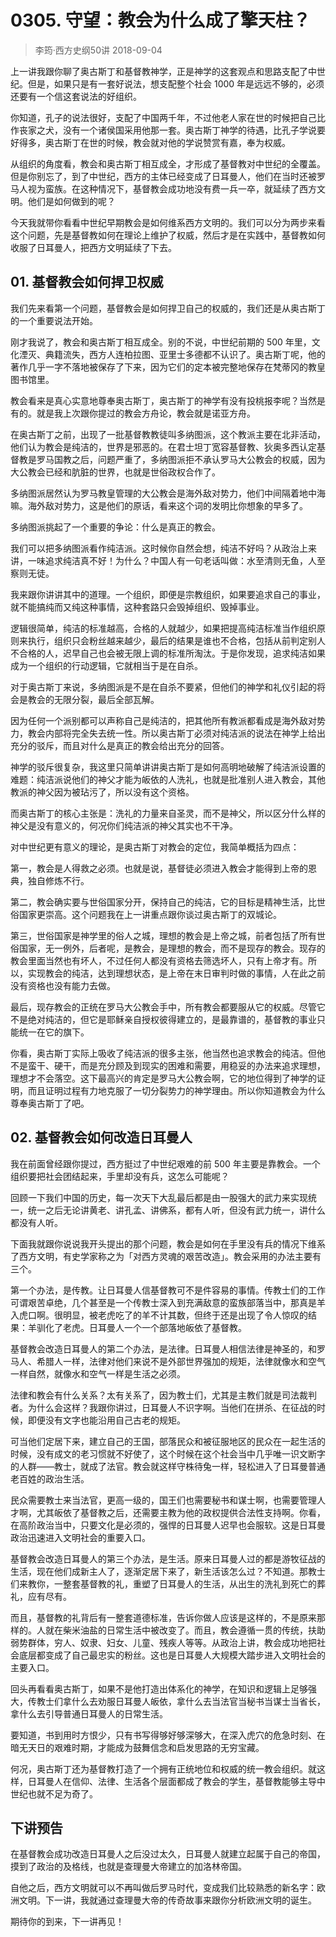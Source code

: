 # 0305. 守望：教会为什么成了擎天柱？
> 李筠·西方史纲50讲
2018-09-04

上一讲我跟你聊了奥古斯丁和基督教神学，正是神学的这套观点和思路支配了中世纪。但是，如果只是有一套好说法，想支配整个社会 1000 年是远远不够的，必须还要有一个信这套说法的好组织。

你知道，孔子的说法很好，支配了中国两千年，不过他老人家在世的时候把自己比作丧家之犬，没有一个诸侯国采用他那一套。奥古斯丁神学的待遇，比孔子学说要好得多，奥古斯丁在世的时候，教会就对他的学说赞赏有嘉，奉为权威。

从组织的角度看，教会和奥古斯丁相互成全，才形成了基督教对中世纪的全覆盖。但是你别忘了，到了中世纪，西方的主体已经变成了日耳曼人，他们在当时还被罗马人视为蛮族。在这种情况下，基督教会成功地没有费一兵一卒，就延续了西方文明。他们是如何做到的呢？

今天我就带你看看中世纪早期教会是如何维系西方文明的。我们可以分为两步来看这个问题，先是基督教如何在理论上维护了权威，然后才是在实践中，基督教如何收服了日耳曼人，把西方文明延续了下去。

## 01. 基督教会如何捍卫权威

我们先来看第一个问题，基督教会是如何捍卫自己的权威的，我们还是从奥古斯丁的一个重要说法开始。

刚才我说了，教会和奥古斯丁相互成全。别的不说，中世纪前期的 500 年里，文化湮灭、典籍流失，西方人连柏拉图、亚里士多德都不认识了。奥古斯丁呢，他的著作几乎一字不落地被保存了下来，因为它们的定本被完整地保存在梵蒂冈的教皇图书馆里。

教会看来是真心实意地尊奉奥古斯丁，奥古斯丁的神学有没有投桃报李呢？当然是有的。就是我上次跟你提过的教会方舟论，教会就是诺亚方舟。

在奥古斯丁之前，出现了一批基督教教徒叫多纳图派，这个教派主要在北非活动，他们认为教会是纯洁的，世界是邪恶的。在君士坦丁宽容基督教、狄奥多西认定基督教是罗马国教之后，问题严重了，多纳图派拒不承认罗马大公教会的权威，因为大公教会已经和肮脏的世界，也就是世俗政权合作了。

多纳图派居然认为罗马教皇管理的大公教会是海外敌对势力，他们中间隔着地中海嘛。海外敌对势力，这是他们的原话，看来这个词的发明比你想象的早多了。

多纳图派挑起了一个重要的争论：什么是真正的教会。

我们可以把多纳图派看作纯洁派。这时候你自然会想，纯洁不好吗？从政治上来讲，一味追求纯洁真不好！为什么？中国人有一句老话叫做：水至清则无鱼，人至察则无徒。

我来跟你讲讲其中的道理。一个组织，即便是宗教组织，如果要追求自己的事业，就不能搞纯而又纯这种事情，这种套路只会毁掉组织、毁掉事业。

逻辑很简单，纯洁的标准越高，合格的人就越少，如果把提高纯洁标准当作组织原则来执行，组织只会粉丝越来越少，最后的结果是谁也不合格，包括从前判定别人不合格的人，迟早自己也会被无限上调的标准所淘汰。于是你发现，追求纯洁如果成为一个组织的行动逻辑，它就相当于是在自杀。

对于奥古斯丁来说，多纳图派是不是在自杀不要紧，但他们的神学和礼仪引起的将会是教会的无限分裂，最后全部瓦解。

因为任何一个派别都可以声称自己是纯洁的，把其他所有教派都看成是海外敌对势力，教会内部将完全失去统一性。所以奥古斯丁必须对纯洁派的说法在神学上给出充分的驳斥，而且对什么是真正的教会给出充分的回答。

神学的驳斥很复杂，我这里只简单讲讲奥古斯丁是如何高明地破解了纯洁派设置的难题：纯洁派说他们的神父才能为皈依的人洗礼，也就是批准别人进入教会，其他教派的神父因为被玷污了，所以没有这个资格。

而奥古斯丁的核心主张是：洗礼的力量来自圣灵，而不是神父，所以区分什么样的神父是没有意义的，何况你们纯洁派的神父其实也不干净。

对中世纪更有意义的理论，是奥古斯丁对教会的定位，我简单概括为四点：

第一，教会是人得救之必须。也就是说，基督徒必须进入教会才能得到上帝的恩典，独自修炼不行。

第二，教会确实要与世俗国家分开，保持自己的纯洁，它的目标是精神生活，比世俗国家更崇高。这个问题我在上一讲重点跟你谈过奥古斯丁的双城论。

第三，世俗国家是神学里的俗人之城，理想的教会是上帝之城，前者包括了所有世俗国家，无一例外，后者呢，是教会，是理想的教会，而不是现存的教会。现存的教会里面当然也有坏人，不过任何人都没有资格去筛选坏人，只有上帝才有。所以，实现教会的纯洁，达到理想状态，是上帝在末日审判时做的事情，人在此之前没有资格也没有能力去做。

最后，现存教会的正统在罗马大公教会手中，所有教会都要服从它的权威。尽管它不是绝对纯洁的，但它是耶稣亲自授权彼得建立的，是最靠谱的，基督教的事业只能统一在它的旗下。

你看，奥古斯丁实际上吸收了纯洁派的很多主张，他当然也追求教会的纯洁。但他不是蛮干、硬干，而是充分顾及到现实的困难和需要，用稳妥的办法来追求理想，理想才不会落空。这下最高兴的肯定是罗马大公教会啊，它的地位得到了神学的证明，而且证明过程有力地克服了一切分裂势力的神学理由。所以你知道教会为什么尊奉奥古斯丁了吧。

## 02. 基督教会如何改造日耳曼人

我在前面曾经跟你提过，西方挺过了中世纪艰难的前 500 年主要是靠教会。一个组织要把社会团结起来，手里却没有兵，这怎么可能呢？

回顾一下我们中国的历史，每一次天下大乱最后都是由一股强大的武力来实现统一，统一之后无论讲黄老、讲孔孟、讲佛系，都有人听，但没有武力统一，讲什么都没有人听。

下面我就跟你说说我开头提出的那个问题，教会是如何在手里没有兵的情况下维系了西方文明，有史学家称之为「对西方灵魂的艰苦改造」。教会采用的办法主要有三个。

第一个办法，是传教。让日耳曼人信基督教可不是件容易的事情。传教士们的工作可谓艰苦卓绝，几个甚至是一个传教士深入到充满敌意的蛮族部落当中，那真是羊入虎口啊。很明显，被老虎吃了的羊不计其数，但终于还是出现了令人惊叹的结果：羊驯化了老虎。日耳曼人一个一个部落地皈依了基督教。

基督教会改造日耳曼人的第二个办法，是法律。日耳曼人相信法律是神圣的，和罗马人、希腊人一样，法律对他们来说不是外部世界强加的规矩，法律就像水和空气一样自然，就像水和空气一样是生活之必须。

法律和教会有什么关系？太有关系了，因为教士们，尤其是主教们就是司法裁判者。为什么会这样？我跟你讲过，日耳曼人不识字啊。当他们在拼杀、在征战的时候，即便没有文字也能沿用自己古老的规矩。

可当他们定居下来，建立自己的王国，部落民众和被征服地区的民众在一起生活的时候，没有成文的老习惯就不好使了，这个时候在这个社会当中几乎唯一识文断字的人群——教士，就成了法官。教会就这样守株待兔一样，轻松进入了日耳曼普通老百姓的政治生活。

民众需要教士来当法官，更高一级的，国王们也需要秘书和谋士啊，也需要管理人才啊，尤其皈依了基督教之后，还需要主教为他的政权提供合法性支持啊。你看，在高阶政治当中，只要文化是必须的，强悍的日耳曼人迟早也会服软。这是日耳曼政治迅速进入文明社会的重要入口。

基督教会改造日耳曼人的第三个办法，是生活。原来日耳曼人过的都是游牧征战的生活，现在他们成新主人了，逐渐定居下来了，新生活该怎么过？不知道。那教士们来教你，一整套基督教的礼，重塑了日耳曼人的生活，从出生的洗礼到死亡的葬礼，应有尽有。

而且，基督教的礼背后有一整套道德标准，告诉你做人应该是这样的，不是原来那样的。人就在柴米油盐的日常生活中被改变了。而且，教会遵循一贯的传统，扶助弱势群体，穷人、奴隶、妇女、儿童、残疾人等等。从政治上讲，教会成功地把社会底层都变成了自己最忠实的粉丝。这也是日耳曼人大规模大踏步进入文明社会的主要入口。

回头再看看奥古斯丁，如果不是他打造出体系化的神学，在知识和逻辑上足够强大，传教士们拿什么去劝服日耳曼人皈依，拿什么去当法官当秘书当谋士当省长，拿什么去引导普通日耳曼人的日常生活。

要知道，书到用时方恨少，只有书写得够好够深够大，在深入虎穴的危急时刻、在暗无天日的艰难时期，才能成为鼓舞信念和启发思路的无穷宝藏。

何况，奥古斯丁还为基督教打造了一个拥有正统地位和权威的统一教会组织。就这样，日耳曼人在信仰、法律、生活各个层面都成了教会的学生，基督教能够主导中世纪也就不足为奇了。

## 下讲预告

在基督教会成功改造日耳曼人之后没过太久，日耳曼人就建立起属于自己的帝国，摸到了政治的及格线，也就是查理曼大帝建立的加洛林帝国。

自他之后，西方文明就可以不再叫做后罗马时代，变成我们比较熟悉的新名字：欧洲文明。下一讲，我就通过查理曼大帝的传奇故事来跟你分析欧洲文明的诞生。

期待你的到来，下一讲再见！